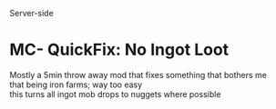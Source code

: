 Server-side
# MC- QuickFix: No Ingot Loot
Mostly a 5min throw away mod that fixes something that bothers me  
that being iron farms; way too easy  
this turns all ingot mob drops to nuggets where possible
